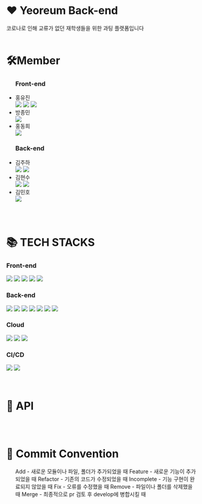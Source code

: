 <div><h1>♥ Yeoreum  Back-end</h1></div>
  코로나로 인해 교류가 없던 재학생들을 위한 과팅 플랫폼입니다
<br><br>
  
<div>
  <h1>🛠Member</h1>
</div>

  <ul>
  <h3>Front-end</h3>
    <li>홍유진</li>
    <img src="https://img.shields.io/badge/동아리%20부회장-42B883?style=flat-square"/>
    <img src="https://img.shields.io/badge/프론트%20팀장-F96F29?style=flat-square"/>
    <a href="https://github.com/timobyjin02"><img src="https://img.shields.io/badge/개인%20깃허브-181717?style=flat-square&logo=Github"/></a>
    <li>방종민</li>
    <a href="https://github.com/bang-koon"><img src="https://img.shields.io/badge/개인%20깃허브-181717?style=flat-square&logo=Github"/></a>
    <li>홍동희</li>
    <a href="https://github.com/donkeykong100"><img src="https://img.shields.io/badge/개인%20깃허브-181717?style=flat-square&logo=Github"/></a>
  </ul>
  
  
  <ul>
  <h3>Back-end</h3>
    <li>김주하</li>
    <img src="https://img.shields.io/badge/백엔드%20팀장-F96F29?style=flat-square"/>
    <a href="https://github.com/khabh"><img src="https://img.shields.io/badge/개인%20깃허브-181717?style=flat-square&logo=Github"/></a>
    <li>김현수</li>
    <img src="https://img.shields.io/badge/동아리%20회장-42B883?style=flat-square"/>
    <a href="https://github.com/kimsoo0119"><img src="https://img.shields.io/badge/개인%20깃허브-181717?style=flat-square&logo=Github"/></a>
    <li>김민호</li>
    <a href="https://github.com/klaus9267"><img src="https://img.shields.io/badge/개인%20깃허브-181717?style=flat-square&logo=Github"/></a>
 </ul>


<br><br>
<div>
  <h1>📚 TECH STACKS</h1>
  <h3>Front-end</h3>
     <img src="https://img.shields.io/badge/TypeScript-3178C6?style=flat-square&logo=typescript&logoColor=white"/>
     <img src="https://img.shields.io/badge/Next.js-000000?style=flat-square&logo=nextdotjs&logoColor=white"/>
     <img src="https://img.shields.io/badge/React-61DAFB?style=flat-square&logo=React&logoColor=white"/>
     <img src="https://img.shields.io/badge/Styled%20Components-DB7093?style=flat-square&logo=styled-components&logoColor=white"/>
    <img src="https://img.shields.io/badge/Emotion-F01F7A?style=flat-square"/>
  
  <h3>Back-end</h3>
    <img src="https://img.shields.io/badge/TypeScript-3178C6?style=flat-square&logo=typescript&logoColor=white"/>
    <img src="https://img.shields.io/badge/Nest.js-E0234E?style=flat&logo=NestJS&logoColor=white"/>
    <img src="https://img.shields.io/badge/TypeORM-007396?style=flat"> 
    <img src="https://img.shields.io/badge/MariaDB-003545?style=flat-square&logo=MariaDB&logoColor=white"/>
    <img src="https://img.shields.io/badge/Redis-DC382D?style=flat-square&logo=redis&logoColor=black"/>
    <img src="https://img.shields.io/badge/JSON%20Web%20Tokens-000000?style=flat-square&logo=jsonwebtokens&logoColor=white"/>
    <img src="https://img.shields.io/badge/Socket.io-010101?style=flat-square&logo=socketdotio&logoColor=white"/>
  
  <h3>Cloud</h3>
    <img src="https://img.shields.io/badge/AmazonEC2-FF9900?style=flat-square&logo=AmazonEC2&logoColor=white"/>
    <img src="https://img.shields.io/badge/AmazonS3-569A31?style=flat-square&logo=AmazonS3&logoColor=white"/>
    <img src="https://img.shields.io/badge/AmazonRDS-527FFF?style=flat-square&logo=AmazonRDS&logoColor=white"/>
  
  <h3>CI/CD</h3>
    <img src="https://img.shields.io/badge/Docker-2496ED?style=flat-square&logo=docker&logoColor=white"/>
    <img src="https://img.shields.io/badge/GitHub%20Actions-2088FF?style=flat-square&logo=GitHubActions&logoColor=white"/>
   
  </div>
  <br><br>
  <div>
    <h1>📄 API</h1>
  
  </div>
  <br><br>
  <div>
    <h1>📜 Commit Convention </h1>
    <ul>
      Add - 새로운 모듈이나 파일, 폴더가 추가되었을 때
      Feature - 새로운 기능이 추가되었을 때
      Refactor - 기존의 코드가 수정되었을 때
      Incomplete - 기능 구현이 완료되지 않았을 때
      Fix - 오류를 수정했을 때
      Remove - 파일이나 폴더를 삭제했을 때
      Merge - 최종적으로 pr 검토 후 develop에 병합시킬 때
     </ul>
  </div>
  
  
  


